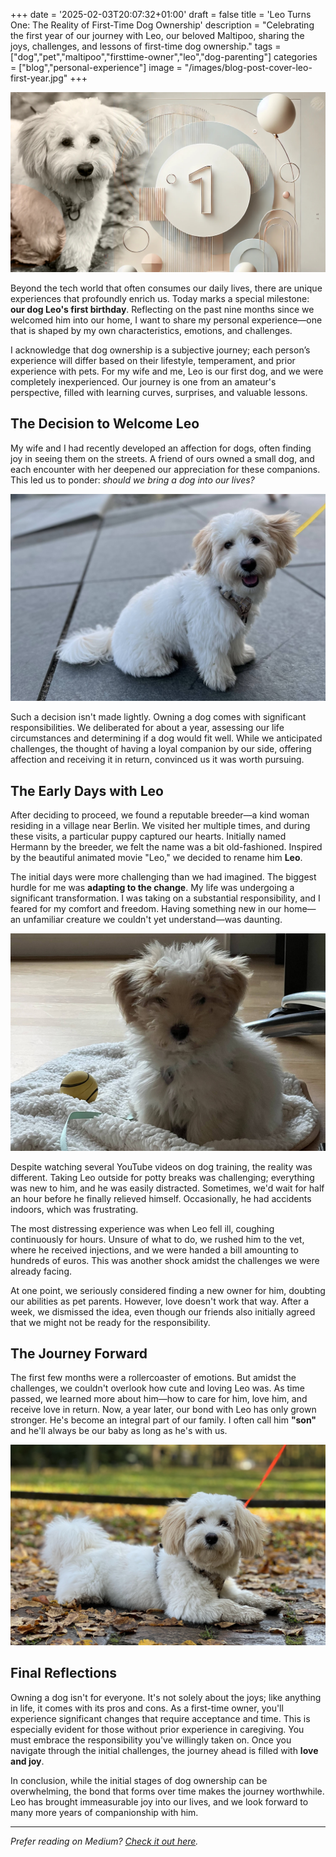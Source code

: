 +++
date = '2025-02-03T20:07:32+01:00'
draft = false
title = 'Leo Turns One: The Reality of First-Time Dog Ownership'
description = "Celebrating the first year of our journey with Leo, our beloved Maltipoo, sharing the joys, challenges, and lessons of first-time dog ownership."
tags = ["dog","pet","maltipoo","firsttime-owner","leo","dog-parenting"]
categories = ["blog","personal-experience"]
image = "/images/blog-post-cover-leo-first-year.jpg" 
+++

![Leo: Our Maltipoo Dog](/images/blog-post-cover-leo-first-year.jpg)

Beyond the tech world that often consumes our daily lives, there are unique experiences that profoundly enrich us. Today marks a special milestone: **our dog Leo's first birthday**. Reflecting on the past nine months since we welcomed him into our home, I want to share my personal experience—one that is shaped by my own characteristics, emotions, and challenges.

I acknowledge that dog ownership is a subjective journey; each person’s experience will differ based on their lifestyle, temperament, and prior experience with pets. For my wife and me, Leo is our first dog, and we were completely inexperienced. Our journey is one from an amateur's perspective, filled with learning curves, surprises, and valuable lessons.

## The Decision to Welcome Leo

My wife and I had recently developed an affection for dogs, often finding joy in seeing them on the streets. A friend of ours owned a small dog, and each encounter with her deepened our appreciation for these companions. This led us to ponder: *should we bring a dog into our lives?*

![Leo Photo](/images/leo-3.jpg)

Such a decision isn't made lightly. Owning a dog comes with significant responsibilities. We deliberated for about a year, assessing our life circumstances and determining if a dog would fit well. While we anticipated challenges, the thought of having a loyal companion by our side, offering affection and receiving it in return, convinced us it was worth pursuing.

## The Early Days with Leo

After deciding to proceed, we found a reputable breeder—a kind woman residing in a village near Berlin. We visited her multiple times, and during these visits, a particular puppy captured our hearts. Initially named Hermann by the breeder, we felt the name was a bit old-fashioned. Inspired by the beautiful animated movie "Leo," we decided to rename him **Leo**.

The initial days were more challenging than we had imagined. The biggest hurdle for me was **adapting to the change**. My life was undergoing a significant transformation. I was taking on a substantial responsibility, and I feared for my comfort and freedom. Having something new in our home—an unfamiliar creature we couldn't yet understand—was daunting.

![Baby Leo](/images/baby-leo.jpg)

Despite watching several YouTube videos on dog training, the reality was different. Taking Leo outside for potty breaks was challenging; everything was new to him, and he was easily distracted. Sometimes, we'd wait for half an hour before he finally relieved himself. Occasionally, he had accidents indoors, which was frustrating.

The most distressing experience was when Leo fell ill, coughing continuously for hours. Unsure of what to do, we rushed him to the vet, where he received injections, and we were handed a bill amounting to hundreds of euros. This was another shock amidst the challenges we were already facing.

At one point, we seriously considered finding a new owner for him, doubting our abilities as pet parents. However, love doesn't work that way. After a week, we dismissed the idea, even though our friends also initially agreed that we might not be ready for the responsibility.

## The Journey Forward

The first few months were a rollercoaster of emotions. But amidst the challenges, we couldn't overlook how cute and loving Leo was. As time passed, we learned more about him—how to care for him, love him, and receive love in return. Now, a year later, our bond with Leo has only grown stronger. He's become an integral part of our family. I often call him **"son"** and he'll always be our baby as long as he's with us.

![Leo Photo](/images/leo-2.jpg)

## Final Reflections

Owning a dog isn't for everyone. It's not solely about the joys; like anything in life, it comes with its pros and cons. As a first-time owner, you'll experience significant changes that require acceptance and time. This is especially evident for those without prior experience in caregiving. You must embrace the responsibility you've willingly taken on. Once you navigate through the initial challenges, the journey ahead is filled with **love and joy**.

In conclusion, while the initial stages of dog ownership can be overwhelming, the bond that forms over time makes the journey worthwhile. Leo has brought immeasurable joy into our lives, and we look forward to many more years of companionship with him.

---

*Prefer reading on Medium? [Check it out here](https://medium.com/@masoodazizi.com/a-first-time-dog-owners-journey-the-highs-lows-and-love-f99bac5e6ac2).*